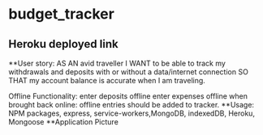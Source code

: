 # budget_tracker
## Heroku deployed link
**User story:
AS AN avid traveller
I WANT to be able to track my withdrawals and deposits with or without a data/internet connection
SO THAT my account balance is accurate when I am traveling.

Offline Functionality:
enter deposits offline
enter expenses offline
when brought back online:
offline entries should be added to tracker.
**Usage:
NPM packages, express, service-workers,MongoDB, indexedDB, Heroku, Mongoose
**Application Picture